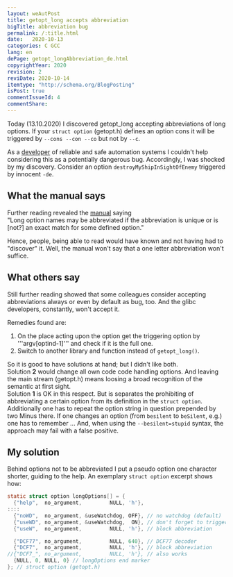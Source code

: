 ```yaml
---
layout: weAutPost
title: getopt_long accepts abbreviation
bigTitle: abbreviation bug
permalink: /:title.html
date:   2020-10-13
categories: C GCC 
lang: en
dePage: getopt_longAbbreviation_de.html
copyrightYear: 2020
revision: 2
reviDate: 2020-10-14
itemtype: "http://schema.org/BlogPosting"
isPost: true
commentIssueId: 4
commentShare:
---
```

Today (13.10.2020) I discovered getopt_long accepting abbreviations of 
long options. If your ```struct option``` (getopt.h) defines an option
cons it will be triggered by ```--cons --con --co``` <!--more-->
but not by ```--c```.

As a [developer](http://a-weinert.de/cv-pub_en.html) of reliable and
safe automation systems I couldn't help
considering this as a potentially dangerous bug. Accordingly, I was shocked
by my discovery. Consider an
option ```destroyMyShipInSightOfEnemy```
triggered by innocent ```-de```.

## What the manual says

Further reading revealed the 
[manual](https://linux.die.net/man/3/getopt_long "man/3/getopt_long") saying   
"Long option names may be abbreviated if the abbreviation is unique or is
[not?] an exact match for some defined option."   

Hence, people, being able to read would have known and not having had to
"discover" it. Well, the manual won't say that a one letter abbreviation
won't suffice.

## What others say

Still further reading showed that some colleagues consider accepting
abbreviations always or even by default as bug, too. And the glibc
developers, constantly, won't accept it.

Remedies found are:
 1. On the place acting upon the option get the triggering option 
     by '''argv[optind-1]'''
     and check if it is the full one.
 2. Switch to another library and function instead
      of ```getopt_long()```.
 
So it is good to have solutions at hand; but I didn't like both.    
Solution **2** would change all own code code handling options. 
And leaving the main stream (getopt.h) means loosing a broad recognition
of the semantic at first sight.   
Solution **1** is OK in this respect. But is separates the prohibiting
of abbreviating a certain option from its definition in 
the ```struct option```. 
Additionally one has to repeat the option string in question prepended
by two Minus there. If one changes an option (from ```besilent```
to ```beSilent```, e.g.) one has to remember ...
And, when using the ```--besilent=stupid``` syntax, the approach may
fail with a false positive.   
      
## My solution 

Behind options not to be abbreviated I put a pseudo option one character
shorter, guiding to the help. An exemplary ```struct option```
excerpt shows how:
```c
static struct option longOptions[] = {
  {"help",  no_argument,         NULL, 'h'},
::::
  {"noWD",  no_argument, &useWatchdog, OFF}, // no watchdog (default)
  {"useWD", no_argument, &useWatchdog,  ON}, // don't forget to trigger
  {"useW",  no_argument,         NULL, 'h'}, // block abbreviation

  {"DCF77", no_argument,         NULL, 640}, // DCF77 decoder
  {"DCF7",  no_argument,         NULL, 'h'}, // block abbreviation
//{"DCF7_", no_argument,         NULL, 'h'}, // also works
  {NULL, 0, NULL, 0} // longOptions end marker
}; // struct option (getopt.h)
```


